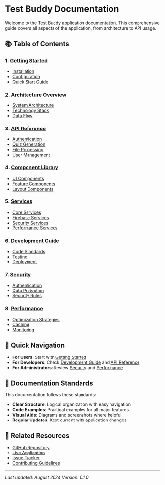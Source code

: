 # Test Buddy Documentation

Welcome to the Test Buddy application documentation. This comprehensive guide covers all aspects of the application, from architecture to API usage.

## 📚 Table of Contents

### 1. [Getting Started](./getting-started.md)
- [Installation](./getting-started.md#installation)
- [Configuration](./getting-started.md#configuration)
- [Quick Start Guide](./getting-started.md#quick-start-guide)

### 2. [Architecture Overview](./architecture.md)
- [System Architecture](./architecture.md#system-architecture)
- [Technology Stack](./architecture.md#technology-stack)
- [Data Flow](./architecture.md#data-flow)

### 3. [API Reference](./api-reference.md)
- [Authentication](./api-reference.md#authentication)
- [Quiz Generation](./api-reference.md#quiz-generation)
- [File Processing](./api-reference.md#file-processing)
- [User Management](./api-reference.md#user-management)

### 4. [Component Library](./components.md)
- [UI Components](./components.md#ui-components)
- [Feature Components](./components.md#feature-components)
- [Layout Components](./components.md#layout-components)

### 5. [Services](./services.md)
- [Core Services](./services.md#core-services)
- [Firebase Services](./services.md#firebase-services)
- [Security Services](./services.md#security-services)
- [Performance Services](./services.md#performance-services)

### 6. [Development Guide](./development.md)
- [Code Standards](./development.md#code-standards)
- [Testing](./development.md#testing)
- [Deployment](./development.md#deployment)

### 7. [Security](./security.md)
- [Authentication](./security.md#authentication)
- [Data Protection](./security.md#data-protection)
- [Security Rules](./security.md#security-rules)

### 8. [Performance](./performance.md)
- [Optimization Strategies](./performance.md#optimization-strategies)
- [Caching](./performance.md#caching)
- [Monitoring](./performance.md#monitoring)

## 🚀 Quick Navigation

- **For Users**: Start with [Getting Started](./getting-started.md)
- **For Developers**: Check [Development Guide](./development.md) and [API Reference](./api-reference.md)
- **For Administrators**: Review [Security](./security.md) and [Performance](./performance.md)

## 📖 Documentation Standards

This documentation follows these standards:
- **Clear Structure**: Logical organization with easy navigation
- **Code Examples**: Practical examples for all major features
- **Visual Aids**: Diagrams and screenshots where helpful
- **Regular Updates**: Kept current with application changes

## 🔗 Related Resources

- [GitHub Repository](https://github.com/your-org/test-buddy)
- [Live Application](https://test-buddy.vercel.app)
- [Issue Tracker](https://github.com/your-org/test-buddy/issues)
- [Contributing Guidelines](./contributing.md)

---

*Last updated: August 2024*
*Version: 0.1.0*
